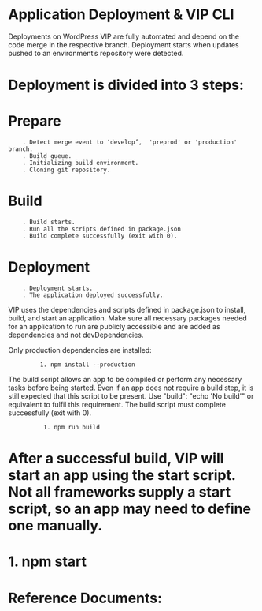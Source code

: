 # Application Deployment & VIP CLI
 Deployments on WordPress VIP are fully automated and depend on the code merge in the respective branch. Deployment starts when updates pushed to an environment’s repository were detected.
# Deployment is divided into 3 steps:
# Prepare

        . Detect merge event to ‘develop’,  'preprod' or 'production' branch.
        . Build queue.
        . Initializing build environment.
        . Cloning git repository.

 # Build

        . Build starts.
        . Run all the scripts defined in package.json 
        . Build complete successfully (exit with 0).

# Deployment

        . Deployment starts.
        . The application deployed successfully.   

VIP uses the dependencies and scripts defined in package.json to install, build, and start an application. Make sure all necessary packages needed for an application to run are publicly accessible and are added as dependencies and not devDependencies.
        
 Only production dependencies are installed:
 
             1. npm install --production
               
 The build script allows an app to be compiled or perform any necessary tasks before being started. Even if an app does not require a build step, it is still expected that this script to be present. Use "build": "echo 'No build'" or equivalent to fulfil this requirement. The build script must complete successfully (exit with 0).

              1. npm run build
# After a successful build, VIP will start an app using the start script. Not all frameworks supply a start script, so an app may need to define one manually.
#         1. npm start
# Reference Documents:
     
